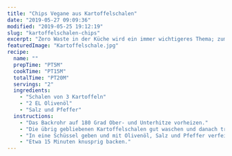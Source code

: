 ```yaml
---
title: "Chips Vegane aus Kartoffelschalen"
date: "2019-05-27 09:09:36"
modified: "2019-05-25 19:12:19"
slug: "kartoffelschalen-chips"
excerpt: "Zero Waste in der Küche wird ein immer wichtigeres Thema; zum Glück lassen sich aus den meisten Gemüse Resten noch schmackhafte Gerichte zaubern. So wie diese leckeren Chips aus Kartoffelschalen zum Beispiel. "
featuredImage: "Kartoffelschale.jpg"
recipe:
  name: ""
  prepTime: "PT5M"
  cookTime: "PT15M"
  totalTime: "PT20M"
  servings: "2"
  ingredients:
    - "Schalen von 3 Kartoffeln"
    - "2 EL Olivenöl"
    - "Salz und Pfeffer"
  instructions:
    - "Das Backrohr auf 180 Grad Ober- und Unterhitze vorheizen."
    - "Die übrig gebliebenen Kartoffelschalen gut waschen und danach trocken tupfen."
    - "In eine Schüssel geben und mit Olivenöl, Salz und Pfeffer verfeinern. Mit beiden Händen gut durchmischen und auf ein mit Backpapier ausgelegtes Blech leeren. Gleichmäßig verteilen und ins Rohr schieben."
    - "Etwa 15 Minuten knusprig backen."
---
```


